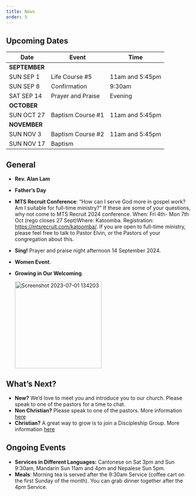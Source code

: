 ```yaml
---
title: News
order: 5
---
```


## Upcoming Dates

| Date | Event | Time |
| ----- | ----- | ----- |
| **SEPTEMBER** | 
| SUN SEP 1 | Life Course #5 | 11am and 5:45pm |
| SUN SEP 8 | Confirmation | 9:30am |
| SAT SEP 14 | Prayer and Praise | Evening |
| **OCTOBER** | 
| SUN OCT 27 | Baptism Course #1 | 11am and 5:45pm |
| **NOVEMBER** | 
| SUN NOV 3 | Baptism Course #2 | 11am and 5:45pm |
| SUN NOV 17 | Baptism |  |




## General
- **Rev. Alan Lam**
- **Father’s Day**
- **MTS Recruit Conference**: “How can I serve God more in gospel work? Am I suitable for full-time ministry?” If these are some of your questions, why not come to MTS Recruit 2024 conference. When: Fri 4th- Mon 7th Oct (rego closes 27 Sept)Where: Katoomba. Registration: https://mtsrecruit.com/katoomba/. If you are open to full-time ministry, please feel free to talk to Pastor Elvin, or the Pastors of your congregation about this.
- **Sing!** Prayer and praise night afternoon 14 September 2024. 
- **Women Event**.  

- **Growing in Our Welcoming**
  
  <img width="236" alt="Screenshot 2023-07-01 134203" src="https://github.com/stgeorgeshurstville/bulletin/assets/119166299/b540ac1c-0ba4-481e-90a5-5464939f7e4c">


## What’s Next?
- **New?** We’d love to meet you and introduce you to our church. Please speak to one of the pastors for a time to chat. 
- **Non Christian?** Please speak to one of the pastors. More information [here](https://stgeorgeshurstville.org.au/lets-talk-about-christianity)
- **Christian?** A great way to grow is to join a Discipleship Group. More information [here](https://stgeorgeshurstville.org.au/discipleship-groups)

## Ongoing Events
- **Services in Different Languages:** Cantonese on Sat 3pm and Sun 9:30am, Mandarin Sun 11am and 4pm and Nepalese Sun 5pm. 
- **Meals**: Morning tea is served after the 9:30am Service (coffee cart on the first Sunday of the month). You can grab dinner together after the 4pm Service.

